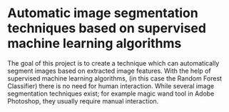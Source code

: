 # Automatic image segmentation techniques based on supervised machine learning algorithms

The goal of this project is to create a technique which can automatically segment images based on extracted image features. With the help of supervised machine learning algorithms, (in this case the Random Forest Classifier) there is no need for human interaction. While several image segmentation techniques exist; for example magic wand tool in Adobe Photoshop, they usually require manual interaction.
